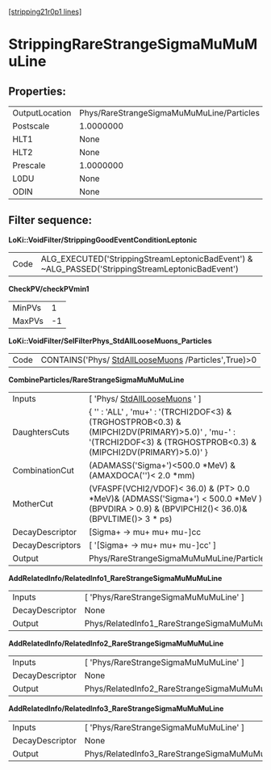 [[stripping21r0p1 lines]](./stripping21r0p1-leptonic)

# StrippingRareStrangeSigmaMuMuMuLine

## Properties:

|                |                                           |
|----------------|-------------------------------------------|
| OutputLocation | Phys/RareStrangeSigmaMuMuMuLine/Particles |
| Postscale      | 1.0000000                                 |
| HLT1           | None                                      |
| HLT2           | None                                      |
| Prescale       | 1.0000000                                 |
| L0DU           | None                                      |
| ODIN           | None                                      |

## Filter sequence:

**LoKi::VoidFilter/StrippingGoodEventConditionLeptonic**

|      |                                                                                                   |
|------|---------------------------------------------------------------------------------------------------|
| Code | ALG_EXECUTED('StrippingStreamLeptonicBadEvent') & \~ALG_PASSED('StrippingStreamLeptonicBadEvent') |

**CheckPV/checkPVmin1**

|        |     |
|--------|-----|
| MinPVs | 1   |
| MaxPVs | -1  |

**LoKi::VoidFilter/SelFilterPhys_StdAllLooseMuons_Particles**

|      |                                                                                             |
|------|---------------------------------------------------------------------------------------------|
| Code | CONTAINS('Phys/ [StdAllLooseMuons](./stripping21r0p1-stdallloosemuons) /Particles',True)\>0 |

**CombineParticles/RareStrangeSigmaMuMuMuLine**

|                  |                                                                                                                                                                        |
|------------------|------------------------------------------------------------------------------------------------------------------------------------------------------------------------|
| Inputs           | [ 'Phys/ [StdAllLooseMuons](./stripping21r0p1-stdallloosemuons) ' ]                                                                                                  |
| DaughtersCuts    | { '' : 'ALL' , 'mu+' : '(TRCHI2DOF\<3) & (TRGHOSTPROB\<0.3) & (MIPCHI2DV(PRIMARY)\>5.0)' , 'mu-' : '(TRCHI2DOF\<3) & (TRGHOSTPROB\<0.3) & (MIPCHI2DV(PRIMARY)\>5.0)' } |
| CombinationCut   | (ADAMASS('Sigma+')\<500.0 \*MeV) & (AMAXDOCA('')\< 2.0 \*mm)                                                                                                           |
| MotherCut        | (VFASPF(VCHI2/VDOF)\< 36.0) & (PT\> 0.0 \*MeV)& (ADMASS('Sigma+') \< 500.0 \*MeV )& (BPVDIRA \> 0.9) & (BPVIPCHI2()\< 36.0)& (BPVLTIME()\> 3 \* ps)                    |
| DecayDescriptor  | [Sigma+ -\> mu+ mu+ mu-]cc                                                                                                                                           |
| DecayDescriptors | [ '[Sigma+ -\> mu+ mu+ mu-]cc' ]                                                                                                                                   |
| Output           | Phys/RareStrangeSigmaMuMuMuLine/Particles                                                                                                                              |

**AddRelatedInfo/RelatedInfo1_RareStrangeSigmaMuMuMuLine**

|                 |                                                        |
|-----------------|--------------------------------------------------------|
| Inputs          | [ 'Phys/RareStrangeSigmaMuMuMuLine' ]                |
| DecayDescriptor | None                                                   |
| Output          | Phys/RelatedInfo1_RareStrangeSigmaMuMuMuLine/Particles |

**AddRelatedInfo/RelatedInfo2_RareStrangeSigmaMuMuMuLine**

|                 |                                                        |
|-----------------|--------------------------------------------------------|
| Inputs          | [ 'Phys/RareStrangeSigmaMuMuMuLine' ]                |
| DecayDescriptor | None                                                   |
| Output          | Phys/RelatedInfo2_RareStrangeSigmaMuMuMuLine/Particles |

**AddRelatedInfo/RelatedInfo3_RareStrangeSigmaMuMuMuLine**

|                 |                                                        |
|-----------------|--------------------------------------------------------|
| Inputs          | [ 'Phys/RareStrangeSigmaMuMuMuLine' ]                |
| DecayDescriptor | None                                                   |
| Output          | Phys/RelatedInfo3_RareStrangeSigmaMuMuMuLine/Particles |
